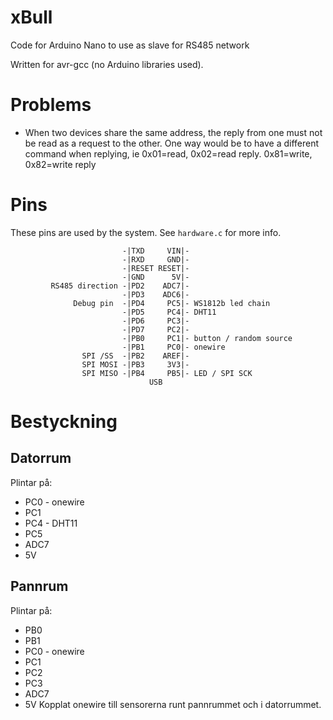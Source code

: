 # xBull

Code for Arduino Nano to use as slave for RS485 network

Written for avr-gcc (no Arduino libraries used).


# Problems

* When two devices share the same address, the reply from one must not
  be read as a request to the other. One way would be to have a different
  command when replying, ie 0x01=read, 0x02=read reply. 0x81=write,
  0x82=write reply

# Pins

These pins are used by the system. See `hardware.c` for more info.

```
                         -|TXD     VIN|-
                         -|RXD     GND|-
                         -|RESET RESET|-
                         -|GND      5V|-
         RS485 direction -|PD2    ADC7|-
                         -|PD3    ADC6|-
              Debug pin  -|PD4     PC5|- WS1812b led chain
                         -|PD5     PC4|- DHT11
                         -|PD6     PC3|-
                         -|PD7     PC2|-
                         -|PB0     PC1|- button / random source
                         -|PB1     PC0|- onewire
                SPI /SS  -|PB2    AREF|-
                SPI MOSI -|PB3     3V3|-
                SPI MISO -|PB4     PB5|- LED / SPI SCK
                               USB
```

# Bestyckning

## Datorrum
Plintar på:
* PC0 - onewire
* PC1
* PC4 - DHT11
* PC5
* ADC7
* 5V

## Pannrum
Plintar på:
* PB0
* PB1
* PC0 - onewire
* PC1
* PC2
* PC3
* ADC7
* 5V
Kopplat onewire till sensorerna runt pannrummet och i datorrummet.
